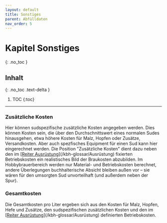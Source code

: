 ```yaml
---
layout: default
title: Sonstiges
parent: Abfülldaten
nav_order: 5
---
```


# Kapitel Sonstiges
{: .no_toc }

## Inhalt
{: .no_toc .text-delta }

1. TOC
{:toc}

---

### Zusätzliche Kosten
Hier können sudspezifische zusätzliche Kosten angegeben werden.
Dies können Kosten sein, die über den Durchschnittswert eines normalen Sudes hinausgehen, etwa höhere Kosten für Malz, Hopfen oder Zusätze, Versandkosten. Aber auch spezfisches Equipment für einen Sud kann hier eingerechnet werden. Die Position "Zusätzliche Kosten" dient dazu neben den im [[Reiter Ausrüstung](/kbh-glossar/Ausrüstung/)](/kbh-glossar/Ausrüstung) fixierten Betriebskosten ein realistisches Bild der Braukosten abzubilden. Im Hobbybrauerbereich werden nur Material- und Betriebskosten berechnet, andere Überlegungen buchhalterische Absicht bleiben außen vor – sie wären für den umsorgten Sud unvorteilhaft (und außerdem neben der Spur).

### Gesamtkosten
Die Gesamtkosten pro Liter ergeben sich aus den Kosten für Malz, Hopfen, Hefe und Zusätze, den sudspezifischen zusätzlichen Kosten und den im [[Reiter Ausrüstung](/kbh-glossar/Ausrüstung/)](/kbh-glossar/Ausrüstung) definierten Betriebskosten.